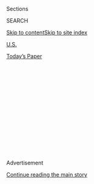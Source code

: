 <div id="app">

<div>

<div>

<div>

<div class="NYTAppHideMasthead css-1q2w90k e1suatyy0">

<div class="section css-ui9rw0 e1suatyy2">

<div class="css-eph4ug er09x8g0">

<div class="css-6n7j50">

</div>

<span class="css-1dv1kvn">Sections</span>

<div class="css-10488qs">

<span class="css-1dv1kvn">SEARCH</span>

</div>

[Skip to content](#site-content)[Skip to site
index](#site-index)

</div>

<div id="masthead-section-label" class="css-1wr3we4 eaxe0e00">

[U.S.](https://www.nytimes3xbfgragh.onion/section/us)

</div>

<div class="css-10698na e1huz5gh0">

</div>

</div>

<div id="masthead-bar-one" class="section hasLinks css-15hmgas e1csuq9d3">

<div class="css-uqyvli e1csuq9d0">

</div>

<div class="css-1uqjmks e1csuq9d1">

</div>

<div class="css-9e9ivx">

[](https://myaccount.nytimes3xbfgragh.onion/auth/login?response_type=cookie&client_id=vi)

</div>

<div class="css-1bvtpon e1csuq9d2">

[Today’s
Paper](https://www.nytimes3xbfgragh.onion/section/todayspaper)

</div>

</div>

</div>

</div>

<div data-aria-hidden="false">

<div id="site-content" data-role="main">

<div>

<div class="css-1aor85t" style="opacity:0.000000001;z-index:-1;visibility:hidden">

<div class="css-1hqnpie">

<div class="css-epjblv">

<span class="css-17xtcya">[U.S.](/section/us)</span><span class="css-x15j1o">|</span><span class="css-fwqvlz">Los
Angeles Teachers Strike, Disrupting Classes for 500,000
Students</span>

</div>

<div class="css-k008qs">

<div class="css-1iwv8en">

<span class="css-18z7m18"></span>

<div>

</div>

</div>

<span class="css-1n6z4y">https://nyti.ms/2RQDpc0</span>

<div class="css-1705lsu">

<div class="css-4xjgmj">

<div class="css-4skfbu" data-role="toolbar" data-aria-label="Social Media Share buttons, Save button, and Comments Panel with current comment count" data-testid="share-tools">

  - 
  - 
  - 
  - 
    
    <div class="css-6n7j50">
    
    </div>

  - 
  - 

</div>

</div>

</div>

</div>

</div>

</div>

<div class="css-13pd83m">

</div>

<div id="top-wrapper" class="css-1sy8kpn">

<div id="top-slug" class="css-l9onyx">

Advertisement

</div>

[Continue reading the main
story](#after-top)

<div class="ad top-wrapper" style="text-align:center;height:100%;display:block;min-height:250px">

<div id="top" class="place-ad" data-position="top" data-size-key="top">

</div>

</div>

<div id="after-top">

</div>

</div>

<div id="sponsor-wrapper" class="css-1hyfx7x">

<div id="sponsor-slug" class="css-19vbshk">

Supported by

</div>

[Continue reading the main
story](#after-sponsor)

<div id="sponsor" class="ad sponsor-wrapper" style="text-align:center;height:100%;display:block">

</div>

<div id="after-sponsor">

</div>

</div>

<div class="css-1vkm6nb ehdk2mb0">

# Los Angeles Teachers Strike, Disrupting Classes for 500,000 Students

</div>

![<span class="css-16f3y1r e13ogyst0">Teachers walked off the job in Los
Angeles on Monday, demanding higher pay, smaller classes and more
support staff. The strike affects around 500,000 students at 900 schools
in the district, the second-largest in the nation. The impact of the
walkout is likely to ripple across California and the rest of the
country.</span><span class="css-cch8ym"><span class="css-1dv1kvn">Credit</span><span class="css-cnj6d5 e1z0qqy90" itemprop="copyrightHolder"><span class="css-1ly73wi e1tej78p0">Credit...</span><span>Jenna
Schoenefeld for The New York
Times</span></span></span>](https://static01.graylady3jvrrxbe.onion/images/2019/01/16/us/15strike-print/15strike-altsub-videoSixteenByNine3000.jpg)

<div class="css-xt80pu e12qa4dv0">

<div class="css-18e8msd">

<div class="css-vp77d3 epjyd6m0">

<div class="css-1baulvz">

By [<span class="css-1baulvz" itemprop="name">Jennifer
Medina</span>](https://www.nytimes3xbfgragh.onion/by/jennifer-medina),
[<span class="css-1baulvz" itemprop="name">Tim
Arango</span>](https://www.nytimes3xbfgragh.onion/by/tim-arango),
[<span class="css-1baulvz" itemprop="name">Dana
Goldstein</span>](https://www.nytimes3xbfgragh.onion/by/dana-goldstein)
and <span class="css-1baulvz last-byline" itemprop="name">Louis
Keene</span>

</div>

</div>

  - Jan. 14,
    2019

  - 
    
    <div class="css-4xjgmj">
    
    <div class="css-d8bdto" data-role="toolbar" data-aria-label="Social Media Share buttons, Save button, and Comments Panel with current comment count" data-testid="share-tools">
    
      - 
      - 
      - 
      - 
        
        <div class="css-6n7j50">
        
        </div>
    
      - 
      - 
    
    </div>
    
    </div>

</div>

</div>

<div class="section meteredContent css-1r7ky0e" name="articleBody" itemprop="articleBody">

<div class="css-1fanzo5 StoryBodyCompanionColumn">

<div class="css-53u6y8">

LOS ANGELES — More than 30,000 Los Angeles public-school teachers began
a strike on Monday, the first in three decades in the district. Holding
plastic-covered signs on rain-drenched picket lines across the city,
they demanded higher pay, smaller classes and more support staff in
schools.

The strike effectively shut down learning for roughly 500,000 students
at 900 schools in the district, the second-largest public school system
in the nation. The schools remained open, staffed by substitutes hired
by the city, but many parents chose to keep their children at home,
either out of support for the strike or because they did not want them
inside schools with a skeletal staff.

With negotiations apparently at a standstill, the strike could last days
or even weeks.

The decision to walk off the job came after months of negotiations
between the teachers’ union, United Teachers Los Angeles, and the Los
Angeles Unified School District. Although educators on all sides agree
California should spend more money on education, the union and the
district are locked in a bitter feud about how Los Angeles should use
the money it already gets.

Although district officials have agreed to come closer to meeting some
of the union’s demands, they say fulfilling all of them would bankrupt
the system, which is already strained by rising health care and pension
costs.

</div>

</div>

<div class="css-1fanzo5 StoryBodyCompanionColumn">

<div class="css-53u6y8">

Several Democratic politicians voiced their support for the strike
Monday, including [Senator Kamala
Harris](https://twitter.com/KamalaHarris/status/1084862005767557120) of
California, who is considering a run for president. But Gov. Gavin
Newsom, who took office just a week ago, was more measured.

“This impasse is disrupting the lives of too many kids and their
families,” he said in a statement. “I strongly urge all parties to go
back to the negotiating table and find an immediate path forward that
puts kids back into classrooms and provides parents certainty.”

The sprawling district goes far beyond the Los Angeles city limits,
stretching some 720 square miles from wealthy coastal areas like Pacific
Palisades to working-class southeast suburbs like Montebello. It is
overwhelmingly low income; more than 80 percent of students qualify for
free or reduced-price lunch. And Latinos make up roughly 75 percent of
all students, while whites and African-Americans each account for less
than 10 percent of enrollment.

On Monday, we went to schools across the district to talk with teachers
on the picket lines, as well as the students and parents who joined
them.

## Inside Schools, iPads and Crowded Auditoriums

At Robert F. Kennedy Community Schools, a large campus in Koreatown,
hundreds of teachers and supporters gathered before sunrise, holding
signs declaring “We demand respect” and “Striking for our students.” By
8 a.m., dozens of students and parents had gathered along the sidewalk
to support the teachers, but there was also a steady stream of students
entering the campus, which houses several small schools.

</div>

</div>

<div class="css-1fanzo5 StoryBodyCompanionColumn">

<div class="css-53u6y8">

Sophie Chiang, a 10th-grade student, arrived well before the first bell.
“Oh God, it’s really happening,” she said as she approached the line of
teachers in red ponchos shouting “Whose schools? Our schools\!” The
campus security guard who is usually at the entrance was not at his
post.

At nearby John Burroughs Middle School, the classrooms mostly sat empty
Monday. Roughly 40 percent of the school’s 1,700 students showed up in
the morning and were sent to the gymnasium, auditorium and multipurpose
rooms to work independently on their school-provided iPads. A school
administrator and substitute teacher were stationed in each large space,
trying to keep order for hundreds of children.

</div>

</div>

<div class="css-79elbk" data-testid="photoviewer-wrapper">

<div class="css-z3e15g" data-testid="photoviewer-wrapper-hidden">

</div>

<div class="css-1a48zt4 ehw59r15" data-testid="photoviewer-children">

![<span class="css-16f3y1r e13ogyst0" data-aria-hidden="true">Teachers
marched through Los Angeles on Monday. Schools remained open, however,
staffed by substitutes hired by the
city.</span><span class="css-cnj6d5 e1z0qqy90" itemprop="copyrightHolder"><span class="css-1ly73wi e1tej78p0">Credit...</span><span>Jenna
Schoenefeld for The New York
Times</span></span>](https://static01.graylady3jvrrxbe.onion/images/2019/01/15/us/15strike-03/merlin_149177055_e90af58f-5763-4692-9cb2-5fcb90743e39-articleLarge.jpg?quality=75&auto=webp&disable=upscale)

</div>

</div>

<div class="css-1fanzo5 StoryBodyCompanionColumn">

<div class="css-53u6y8">

“We’re trying to make the best learning environment with what we have,”
said Steve Martinez, the school’s principal. “It’s not an ideal
situation.”

Mr. Martinez had asked the district for 65 substitute teachers, but
received only six. By lunchtime, the rooms were rowdy but under control
— though several iPads and phones clearly displayed games that would
not be considered educational.

Still, Matias Garcia, a sixth-grade student, texted his mother asking
her to come get him by 11 a.m.

“Nobody is listening, it’s loud and we spent like an hour taking
attendance,” Matias said.

His mother, Lilly Santaniello, works part-time as a lawyer and hired a
relative to come take care of her other sons. Matias said he had a plan
for the afternoon: video games and sleep. *— JENNIFER MEDINA*

</div>

</div>

<div class="css-1fanzo5 StoryBodyCompanionColumn">

<div class="css-53u6y8">

## Priced Out of the Neighborhood

In a downpour, dozens of teachers, wearing ponchos and waving green and
red placards — “We stand with L.A. teachers” — picketed outside the Paul
Revere Charter Middle School in the Pacific Palisades neighborhood. One
teacher waved a large American flag, others held bullhorns.

Steven Bilek, a union representative and math and science teacher at
Paul Revere, said that for some teachers the main issue was pay, but
others were just as concerned with class size or the lack of support
staff like librarians or counselors.

“The idea that teachers just want raises is just not true,” he said.

Paul Revere is a charter school affiliated with the district, and
students attend from more than a hundred ZIP codes around Los Angeles,
he said. The school is in one of the city’s wealthiest areas, and most
if not all of the teachers cannot afford to live nearby.

“I don’t think any of our teachers live in this area,” Mr. Bilek said.
“We’re lucky to live within an hour.”

Some parents and students joined the teachers on the picket line. “We
are here fighting for the future of public education,” said Dennise
Weir, whose children, Olivia and Edward, were by her side.

Ms. Weir lives in Beverly Hills and can afford private school, but she
sends her children to public school because, she said, “they are the
last civic institutions that are available to everyone.”

There are about 2,100 students enrolled at Paul Revere, but on Monday
about a third showed up for class.

</div>

</div>

<div class="css-1fanzo5 StoryBodyCompanionColumn">

<div class="css-53u6y8">

Each grade was gathered in large assemblies, overseen by the few adults
on duty — substitute teachers, campus aides and technicians. On a normal
day the school has 95 teachers, but on Monday there were only 10 adults
on hand with teaching credentials. — *TIM
ARANGO*  

</div>

</div>

<div class="css-79elbk" data-testid="photoviewer-wrapper">

<div class="css-z3e15g" data-testid="photoviewer-wrapper-hidden">

</div>

<div class="css-1a48zt4 ehw59r15" data-testid="photoviewer-children">

<div class="css-1xdhyk6 erfvjey0">

<span class="css-1ly73wi e1tej78p0">Image</span>

<div class="css-zjzyr8">

<div data-testid="lazyimage-container" style="height:257.77777777777777px">

</div>

</div>

</div>

<span class="css-16f3y1r e13ogyst0" data-aria-hidden="true">A picket
line outside Robert F. Kennedy Community Schools, a large campus in
Koreatown.</span><span class="css-cnj6d5 e1z0qqy90" itemprop="copyrightHolder"><span class="css-1ly73wi e1tej78p0">Credit...</span><span>Jenna
Schoenefeld for The New York Times</span></span>

</div>

</div>

<div class="css-1fanzo5 StoryBodyCompanionColumn">

<div class="css-53u6y8">

## How Does Teaching in L.A. Stack Up?

Union leaders say teaching in the city is unsustainable, with salaries
far outpaced by a high cost of living, large class sizes and not enough
resources to help struggling students. Here’s a look at how Los Angeles
Unified compares nationally:

**Teacher pay:** The average teacher salary in Los Angeles Unified was
$75,000 during the 2017-2018 school year, according to the [California
Department of
Education](https://www.cde.ca.gov/ds/fd/cs/documents/j90summary1718.pdf)
— far higher than the national average of [around
$59,000](https://nces.ed.gov/programs/digest/d17/tables/dt17_211.60.asp?current=yes).

But Los Angeles is an expensive place to live. When you compare the city
with other high-priced urban centers, its teacher pay no longer looks so
extraordinary. The average salary in San Francisco last year was
$73,000, while New York City teachers earned an average salary of
$88,000, according to their union.

Beginning salaries matter, too, for attracting and retaining young
talent. In Los Angeles, the entry-level teacher salary was $44,000 last
year, compared with $47,000 in San Francisco and
[$57,000](https://www.schools.nyc.gov/careers/working-at-the-doe/benefits-and-pay)
in New York City.

Los Angeles Unified has, so far, offered teachers a 6 percent raise.

**Class size:** An independent
[report](https://www.lataco.com/wp-content/uploads/utla-lausd-fact-finding-report.pdf)
noted that the two sides can’t agree on how to calculate class size, but
it is clear that classes in Los Angeles are big. The district has
offered to cap classes at 35 students in grades 4-6; 39 students in
middle- and high-school English and math; and 32 students at elementary
schools that serve many low-income children. Nationally, average class
sizes in urban schools ranged between 16 and 28 students, depending on
grade level and how the school was organized, according to the [National
Teacher and Principal
Survey](https://nces.ed.gov/surveys/ntps/tables/ntps_7t_051617.asp) for
2015-2016.

**Professional staff beyond the classroom:** One of the union’s main
demands is for the district to hire more guidance counselors, nurses and
librarians. With increased pressure over the last two decades to raise
standardized test scores, many public schools have funneled funds into
math and reading instruction, and suffer from a dearth of such
professional staff.

</div>

</div>

<div class="css-1fanzo5 StoryBodyCompanionColumn">

<div class="css-53u6y8">

California’s situation is worse than the national average, with more
than 600 students per counselor across the state and more than 500 per
counselor in Los Angeles County, according to an
[analysis](https://www.kidsdata.org/topic/126/pupilsupportpersonnel-type/table#fmt=2391&loc=2,364&tf=95&ch=276,278,280,277,279,807,1136&sortColumnId=0&sortType=asc)
from the Lucile Packard Foundation for Children’s Health. There are
nearly 2,000 students per every school nurse in the county.

Los Angeles Unified has offered to add an additional academic counselor
to each district high school and to make sure each elementary school has
daily nursing services. The district also offered to ensure library
services at each middle school. — *DANA GOLDSTEIN*

## Making Noise

As the final bell sounded at Gerald A. Lawson Academy of the Arts,
Mathematics and Science in South Los Angeles on Monday afternoon,
striking teachers formed a circle outside the exit and chanted
call-and-response songs in the rain. A handful of students lingered with
their parents, singing along.

Susie Chavez ducked under a teacher’s umbrella, belting out “We are the
students\! The mighty, mighty students” with her arms around her
children.

Ms. Chavez said she would keep bringing them to school no matter how
long the strike went on because “the teachers are on strike, not my
kids.”

In the car pool line, students in their raincoats packed snugly into
Cristina Aguilar’s S.U.V. While she said she supported the strike, Ms.
Aguilar wanted to avoid creating a truancy record for her younger
children, in kindergarten and third grade. Her eldest had stayed home.

She was taking a wait-and-see approach to school attendance during the
strike. “If there’s no teachers, there’s no point in bringing them,” Ms.
Aguilar said. — LOUIS KEENE

</div>

</div>

</div>

<div>

</div>

<div>

</div>

<div>

</div>

<div>

<div id="bottom-wrapper" class="css-1ede5it">

<div id="bottom-slug" class="css-l9onyx">

Advertisement

</div>

[Continue reading the main
story](#after-bottom)

<div id="bottom" class="ad bottom-wrapper" style="text-align:center;height:100%;display:block;min-height:90px">

</div>

<div id="after-bottom">

</div>

</div>

</div>

</div>

</div>

## Site Index

<div>

</div>

## Site Information Navigation

  - [© <span>2020</span> <span>The New York Times
    Company</span>](https://help.nytimes3xbfgragh.onion/hc/en-us/articles/115014792127-Copyright-notice)

<!-- end list -->

  - [NYTCo](https://www.nytco.com/)
  - [Contact
    Us](https://help.nytimes3xbfgragh.onion/hc/en-us/articles/115015385887-Contact-Us)
  - [Work with us](https://www.nytco.com/careers/)
  - [Advertise](https://nytmediakit.com/)
  - [T Brand Studio](http://www.tbrandstudio.com/)
  - [Your Ad
    Choices](https://www.nytimes3xbfgragh.onion/privacy/cookie-policy#how-do-i-manage-trackers)
  - [Privacy](https://www.nytimes3xbfgragh.onion/privacy)
  - [Terms of
    Service](https://help.nytimes3xbfgragh.onion/hc/en-us/articles/115014893428-Terms-of-service)
  - [Terms of
    Sale](https://help.nytimes3xbfgragh.onion/hc/en-us/articles/115014893968-Terms-of-sale)
  - [Site
    Map](https://spiderbites.nytimes3xbfgragh.onion)
  - [Help](https://help.nytimes3xbfgragh.onion/hc/en-us)
  - [Subscriptions](https://www.nytimes3xbfgragh.onion/subscription?campaignId=37WXW)

</div>

</div>

</div>

</div>
